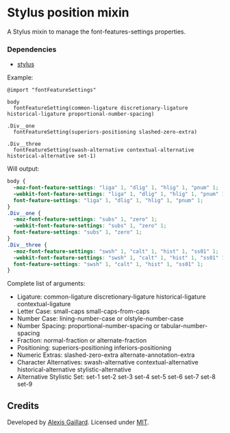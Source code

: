 # Stylus position mixin
A Stylus mixin to manage the font-features-settings properties.

### Dependencies
  * [stylus](https://github.com/LearnBoost/stylus)

Example:
```stylus
@import "fontFeatureSettings"

body
  fontFeatureSetting(common-ligature discretionary-ligature historical-ligature proportional-number-spacing)

.Div__one
  fontFeatureSetting(superiors-positioning slashed-zero-extra)

.Div__three
  fontFeatureSetting(swash-alternative contextual-alternative historical-alternative set-1)
```

Will output:
```css
body {
  -moz-font-feature-settings: "liga" 1, "dlig" 1, "hlig" 1, "pnum" 1;
  -webkit-font-feature-settings: "liga" 1, "dlig" 1, "hlig" 1, "pnum" 1;
  font-feature-settings: "liga" 1, "dlig" 1, "hlig" 1, "pnum" 1;
}
.Div__one {
  -moz-font-feature-settings: "subs" 1, "zero" 1;
  -webkit-font-feature-settings: "subs" 1, "zero" 1;
  font-feature-settings: "subs" 1, "zero" 1;
}
.Div__three {
  -moz-font-feature-settings: "swsh" 1, "calt" 1, "hist" 1, "ss01" 1;
  -webkit-font-feature-settings: "swsh" 1, "calt" 1, "hist" 1, "ss01" 1;
  font-feature-settings: "swsh" 1, "calt" 1, "hist" 1, "ss01" 1;
}
```
Complete list of arguments:
- Ligature: common-ligature discretionary-ligature historical-ligature contextual-ligature
- Letter Case: small-caps small-caps-from-caps
- Number Case: lining-number-case or olstyle-number-case
- Number Spacing: proportional-number-spacing or tabular-number-spacing
- Fraction: normal-fraction or alternate-fraction
- Positioning: superiors-positioning inferiors-positioning
- Numeric Extras: slashed-zero-extra alternate-annotation-extra
- Character Alternatives: swash-alternative contextual-alternative historical-alternative stylistic-alternative
- Alternative Stylistic Set: set-1 set-2 set-3 set-4 set-5 set-6 set-7 set-8 set-9

## Credits

Developed by [Alexis Gaillard](https://alexisgaillard.com/). Licensed under [MIT](http://opensource.org/licenses/mit-license.php).
